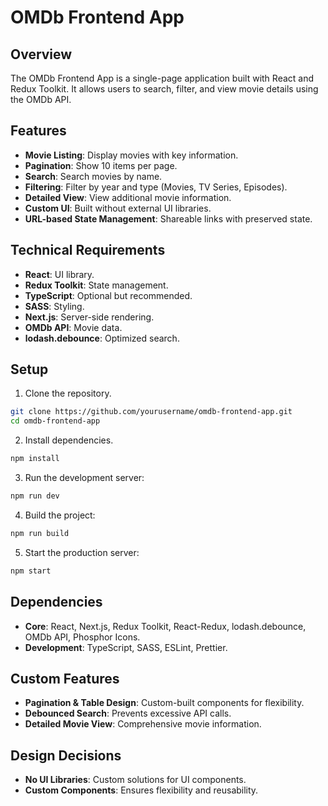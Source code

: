 # OMDb Frontend App

## Overview

The OMDb Frontend App is a single-page application built with React and Redux Toolkit. It allows users to search, filter, and view movie details using the OMDb API.

## Features

- **Movie Listing**: Display movies with key information.
- **Pagination**: Show 10 items per page.
- **Search**: Search movies by name.
- **Filtering**: Filter by year and type (Movies, TV Series, Episodes).
- **Detailed View**: View additional movie information.
- **Custom UI**: Built without external UI libraries.
- **URL-based State Management**: Shareable links with preserved state.

## Technical Requirements

- **React**: UI library.
- **Redux Toolkit**: State management.
- **TypeScript**: Optional but recommended.
- **SASS**: Styling.
- **Next.js**: Server-side rendering.
- **OMDb API**: Movie data.
- **lodash.debounce**: Optimized search.

## Setup

1. Clone the repository.

```bash
git clone https://github.com/yourusername/omdb-frontend-app.git
cd omdb-frontend-app
```

2. Install dependencies.

```bash
npm install
```

3. Run the development server:

```bash
npm run dev
```

4. Build the project:

```bash
npm run build
```

5. Start the production server:

```bash
npm start
```

## Dependencies

- **Core**: React, Next.js, Redux Toolkit, React-Redux, lodash.debounce, OMDb API, Phosphor Icons.
- **Development**: TypeScript, SASS, ESLint, Prettier.

## Custom Features

- **Pagination & Table Design**: Custom-built components for flexibility.
- **Debounced Search**: Prevents excessive API calls.
- **Detailed Movie View**: Comprehensive movie information.

## Design Decisions

- **No UI Libraries**: Custom solutions for UI components.
- **Custom Components**: Ensures flexibility and reusability.
